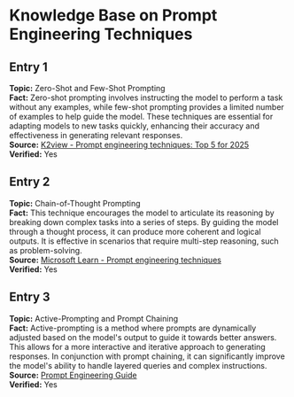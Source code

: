 # Knowledge Base on Prompt Engineering Techniques

## Entry 1
**Topic:** Zero-Shot and Few-Shot Prompting  
**Fact:** Zero-shot prompting involves instructing the model to perform a task without any examples, while few-shot prompting provides a limited number of examples to help guide the model. These techniques are essential for adapting models to new tasks quickly, enhancing their accuracy and effectiveness in generating relevant responses.  
**Source:** [K2view - Prompt engineering techniques: Top 5 for 2025](https://www.k2view.com/blog/prompt-engineering-techniques/)  
**Verified:** Yes  

## Entry 2  
**Topic:** Chain-of-Thought Prompting  
**Fact:** This technique encourages the model to articulate its reasoning by breaking down complex tasks into a series of steps. By guiding the model through a thought process, it can produce more coherent and logical outputs. It is effective in scenarios that require multi-step reasoning, such as problem-solving.  
**Source:** [Microsoft Learn - Prompt engineering techniques](https://learn.microsoft.com/en-us/azure/ai-foundry/openai/concepts/prompt-engineering)  
**Verified:** Yes  

## Entry 3  
**Topic:** Active-Prompting and Prompt Chaining  
**Fact:** Active-prompting is a method where prompts are dynamically adjusted based on the model's output to guide it towards better answers. This allows for a more interactive and iterative approach to generating responses. In conjunction with prompt chaining, it can significantly improve the model's ability to handle layered queries and complex instructions.  
**Source:** [Prompt Engineering Guide](https://www.promptingguide.ai/techniques)  
**Verified:** Yes
